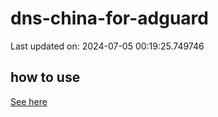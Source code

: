 # dns-china-for-adguard

Last updated on: 2024-07-05 00:19:25.749746

## how to use

[See here](https://github.com/AdguardTeam/AdGuardHome/wiki/Configuration#upstreams-from-file)